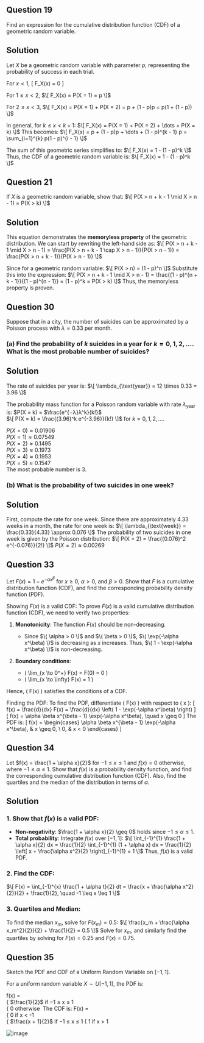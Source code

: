 ## Question 19
Find an expression for the cumulative distribution function (CDF) of a geometric random variable.

## Solution

Let $X$ be a geometric random variable with parameter $p$, representing the probability of success in each trial.

For $x < 1$,
\[
F_X(x) = 0
\]

For $1 \leq x < 2$,
$\[
F_X(x) = P(X = 1) = p
\]$

For $2 \leq x < 3$,
$\[
F_X(x) = P(X = 1) + P(X = 2) = p + (1 - p)p = p(1 + (1 - p))
\]$

In general, for $k \leq x < k + 1$:
$\[
F_X(x) = P(X = 1) + P(X = 2) + \dots + P(X = k)
\]$
This becomes:
$\[
F_X(x) = p + (1 - p)p + \dots + (1 - p)^{k - 1} p = \sum_{i=1}^{k} p(1 - p)^{i - 1}
\]$

The sum of this geometric series simplifies to:
$\[
F_X(x) = 1 - (1 - p)^k
\]$
Thus, the CDF of a geometric random variable is:
$\[
F_X(x) = 1 - (1 - p)^k
\]$


## Question 21
If $X$ is a geometric random variable, show that:
$\[
P(X > n + k - 1 \mid X > n - 1) = P(X > k)
\]$

## Solution

This equation demonstrates the **memoryless property** of the geometric distribution. We can start by rewriting the left-hand side as:
$\[
P(X > n + k - 1 \mid X > n - 1) = \frac{P(X > n + k - 1 \cap X > n - 1)}{P(X > n - 1)} = \frac{P(X > n + k - 1)}{P(X > n - 1)}
\]$

Since for a geometric random variable:
$\[
P(X > n) = (1 - p)^n
\]$
Substitute this into the expression:
$\[
P(X > n + k - 1 \mid X > n - 1) = \frac{(1 - p)^{n + k - 1}}{(1 - p)^{n - 1}} = (1 - p)^k = P(X > k)
\]$
Thus, the memoryless property is proven.


## Question 30
Suppose that in a city, the number of suicides can be approximated by a Poisson process with $\lambda = 0.33$ per month.

### (a) Find the probability of $k$ suicides in a year for $k = 0, 1, 2, \dots$. What is the most probable number of suicides?

## Solution

The rate of suicides per year is:
$\[
\lambda_{\text{year}} = 12 \times 0.33 = 3.96
\]$

The probability mass function for a Poisson random variable with rate $\lambda_{\text{year}}$ is:
$P(X = k) = $\frac{e^{−λ}λ^k}{k!}$  
$\[
P(X = k) = \frac{(3.96)^k e^{-3.96}}{k!}
\]$
for $k = 0, 1, 2, \dots$.
 
$P(X = 0) \approx 0.01906$  
$P(X = 1) \approx 0.07549$  
$P(X = 2) \approx 0.1495$  
$P(X = 3) \approx 0.1973$  
$P(X = 4) \approx 0.1953$  
$P(X = 5) \approx 0.1547$  
​The most probable number is 3.

### (b) What is the probability of two suicides in one week?

## Solution

First, compute the rate for one week. Since there are approximately 4.33 weeks in a month, the rate for one week is:
$\[
\lambda_{\text{week}} = \frac{0.33}{4.33} \approx 0.076
\]$
The probability of two suicides in one week is given by the Poisson distribution:
$\[
P(X = 2) = \frac{(0.076)^2 e^{-0.076}}{2!}
\]$
$P(X = 2) \approx 0.00269$  

## Question 33
Let $F(x) = 1 - e^{-\alpha x^\beta}$ for $x \geq 0$, $\alpha > 0$, and $\beta > 0$. Show that $F$ is a cumulative distribution function (CDF), and find the corresponding probability density function (PDF).

Showing $F(x)$ is a valid CDF:
To prove $F(x)$ is a valid cumulative distribution function (CDF), we need to verify two properties:

1. **Monotonicity**: The function $F(x)$ should be non-decreasing.
   - Since $\( \alpha > 0 \)$ and $\( \beta > 0 \)$, $\( \exp(-\alpha x^\beta) \)$ is decreasing as $x$ increases. Thus, $\( 1 - \exp(-\alpha x^\beta) \)$ is non-decreasing.

2. **Boundary conditions**:
   - \( \lim_{x \to 0^+} F(x) = F(0) = 0 \)
   - \( \lim_{x \to \infty} F(x) = 1 \)

Hence, \( F(x) \) satisfies the conditions of a CDF.

Finding the PDF:
To find the PDF, differentiate \( F(x) \) with respect to \( x \):
\[
f(x) = \frac{d}{dx} F(x) = \frac{d}{dx} \left( 1 - \exp(-\alpha x^\beta) \right)
\]
\[
f(x) = \alpha \beta x^{\beta - 1} \exp(-\alpha x^\beta), \quad x \geq 0
\]
The PDF is:
\[
f(x) = \begin{cases}
    \alpha \beta x^{\beta - 1} \exp(-\alpha x^\beta), & x \geq 0, \\
    0, & x < 0
\end{cases}
\]


## Question 34
Let $f(x) = \frac{1 + \alpha x}{2}$ for $-1 \leq x \leq 1$ and $f(x) = 0$ otherwise, where $-1 \leq \alpha \leq 1$. Show that $f(x)$ is a probability density function, and find the corresponding cumulative distribution function (CDF). Also, find the quartiles and the median of the distribution in terms of $\alpha$.

## Solution

### 1. Show that $f(x)$ is a valid PDF:

- **Non-negativity**: $\frac{1 + \alpha x}{2} \geq 0$ holds since $-1 \leq \alpha \leq 1$.
- **Total probability**: Integrate $f(x)$ over $[-1, 1]$:
  $\[
  \int_{-1}^{1} \frac{1 + \alpha x}{2} dx = \frac{1}{2} \int_{-1}^{1} (1 + \alpha x) dx = \frac{1}{2} \left[ x + \frac{\alpha x^2}{2} \right]_{-1}^{1} = 1
  \]$
  Thus, $f(x)$ is a valid PDF.

### 2. Find the CDF:
$\[
F(x) = \int_{-1}^{x} \frac{1 + \alpha t}{2} dt = \frac{x + \frac{\alpha x^2}{2}}{2} + \frac{1}{2}, \quad -1 \leq x \leq 1
\]$

### 3. Quartiles and Median:
To find the median $x_m$, solve for $F(x_m) = 0.5$:
$\[
\frac{x_m + \frac{\alpha x_m^2}{2}}{2} + \frac{1}{2} = 0.5
\]$
Solve for $x_m$, and similarly find the quartiles by solving for $F(x) = 0.25$ and $F(x) = 0.75$.


## Question 35
Sketch the PDF and CDF of a Uniform Random Variable on $[-1, 1]$.

For a uniform random variable $X \sim U[-1, 1]$, the PDF is:

f(x) =  
{ $\frac{1}{2}$ if −1 ≤ x ≤ 1  
{ 0 otherwise
​
The CDF is:
F(x) =  
{ 0 if x < -1  
{ $\frac{x + 1}{2}$ if −1 ≤ x ≤ 1
{ 1 if x > 1

![image](https://github.com/user-attachments/assets/9304944d-1044-4a0d-b03d-f0649746e4b2)


